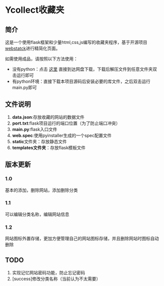 # Ycollect收藏夹

## 简介

这是一个使用flask框架和少量html,css,js编写的收藏夹程序，基于开源项目[webstatck](https://github.com/WebStackPage/WebStackPage.github.io)进行精简化页面。

如需使用成品，请按照以下方法使用：

- 没有python：点击 [这里](https://www.123pan.com/s/eFnlVv-65Vrh.html) 直接到达网盘下载，下载后解压文件到任意文件夹双击运行即可
- 有python环境：直接下载本项目源码后安装必要的库文件，之后双击运行main.py即可

## 文件说明

1. **data.json**:存放收藏的网站的数据文件
2. **port.txt**:flask项目运行的端口位置（为了防止端口冲突）
3. **main.py**:flask入口文件
4. **web.spec**:使用pyinstaller生成的一个spec配置文件
5. **static**文件夹：存放静态文件
6. **templates文件夹**：存放flask模板文件

## 版本更新

### 1.0

基本的添加，删除网站，添加删除分类

### 1.1

可以编辑分类名称，编辑网站信息

### 1.2

网站图标外置存储，更加方便管理自己的网站图标存储，并且删除网站时图标自动删除

## TODO

1. 实现记忆网站密码功能，防止忘记密码
2. [success]修改分类名称（当前认为不太需要）